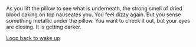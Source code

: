 As you lift the pillow to see what is underneath, the strong smell of dried blood caking on top nauseates you. You feel dizzy again. But you sense something metallic under the pillow. You want to check it out, but your eyes are closing. It is getting darker. 

[Loop back to wake up](wakingup.md)